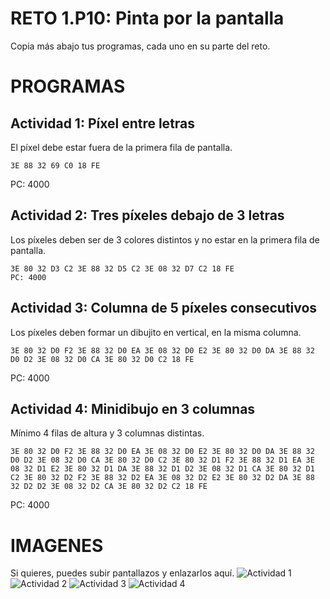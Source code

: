 # RETO 1.P10: Pinta por la pantalla
Copia más abajo tus programas, cada uno en su parte del reto.

# PROGRAMAS

## Actividad 1: Píxel entre letras
El píxel debe estar fuera de la primera fila de pantalla.
```
3E 88 32 69 C0 18 FE
```
PC: 4000

## Actividad 2: Tres píxeles debajo de 3 letras
Los píxeles deben ser de 3 colores distintos y no estar en la primera fila de pantalla.
```
3E 80 32 D3 C2 3E 88 32 D5 C2 3E 08 32 D7 C2 18 FE
PC: 4000
````

## Actividad 3: Columna de 5 píxeles consecutivos
Los píxeles deben formar un dibujito en vertical, en la misma columna.
```
3E 80 32 D0 F2 3E 88 32 D0 EA 3E 08 32 D0 E2 3E 80 32 D0 DA 3E 88 32 D0 D2 3E 08 32 D0 CA 3E 80 32 D0 C2 18 FE
```
PC: 4000

## Actividad 4: Minidibujo en 3 columnas
Mínimo 4 filas de altura y 3 columnas distintas.
```
3E 80 32 D0 F2 3E 88 32 D0 EA 3E 08 32 D0 E2 3E 80 32 D0 DA 3E 88 32 D0 D2 3E 08 32 D0 CA 3E 80 32 D0 C2 3E 80 32 D1 F2 3E 88 32 D1 EA 3E 08 32 D1 E2 3E 80 32 D1 DA 3E 88 32 D1 D2 3E 08 32 D1 CA 3E 80 32 D1 C2 3E 80 32 D2 F2 3E 88 32 D2 EA 3E 08 32 D2 E2 3E 80 32 D2 DA 3E 88 32 D2 D2 3E 08 32 D2 CA 3E 80 32 D2 C2 18 FE
```
PC: 4000

# IMAGENES
Si quieres, puedes subir pantallazos y enlazarlos aquí.
![Actividad 1](/tuimagen1.png)
![Actividad 2](/tuimagen2.png)
![Actividad 3](/tuimagen3.png)
![Actividad 4](/tuimagen4.png)
